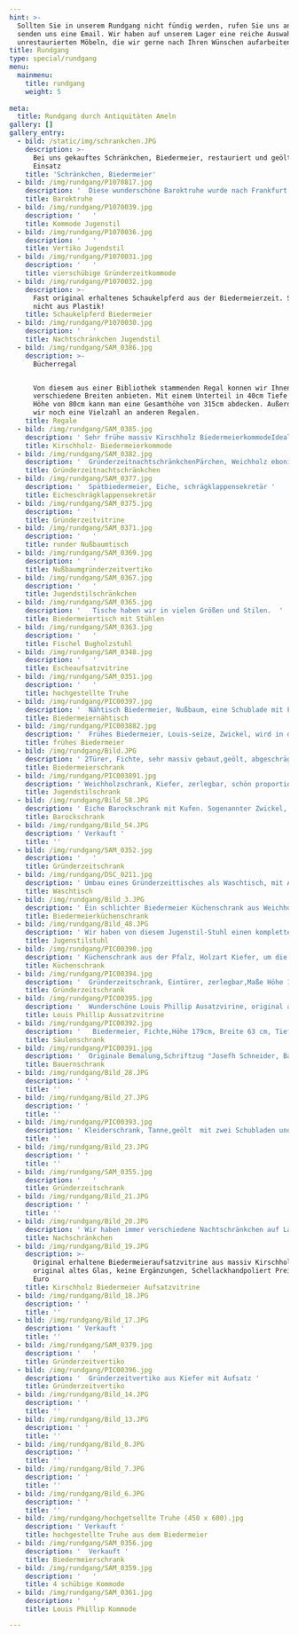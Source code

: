 ```yaml
---
hint: >-
  Sollten Sie in unserem Rundgang nicht fündig werden, rufen Sie uns an oder
  senden uns eine Email. Wir haben auf unserem Lager eine reiche Auswahl an
  unrestaurierten Möbeln, die wir gerne nach Ihren Wünschen aufarbeiten
title: Rundgang
type: special/rundgang
menu:
  mainmenu:
    title: rundgang
    weight: 5
    
meta:
  title: Rundgang durch Antiquitäten Ameln
gallery: []
gallery_entry:
  - bild: /static/img/schrankchen.JPG
    description: >-
      Bei uns gekauftes Schränkchen, Biedermeier, restauriert und geölt im
      Einsatz
    title: 'Schränkchen, Biedermeier'
  - bild: /img/rundgang/P1070817.jpg
    description: '  Diese wunderschöne Baroktruhe wurde nach Frankfurt geliefert '
    title: Baroktruhe
  - bild: /img/rundgang/P1070039.jpg
    description: '   '
    title: Kommode Jugenstil
  - bild: /img/rundgang/P1070036.jpg
    description: '   '
    title: Vertiko Jugendstil
  - bild: /img/rundgang/P1070031.jpg
    description: '   '
    title: vierschübige Gründerzeitkommode
  - bild: /img/rundgang/P1070032.jpg
    description: >-
      Fast original erhaltenes Schaukelpferd aus der Biedermeierzeit. Solide und
      nicht aus Plastik!
    title: Schaukelpferd Biedermeier
  - bild: /img/rundgang/P1070030.jpg
    description: '   '
    title: Nachtschränkchen Jugendstil
  - bild: /img/rundgang/SAM_0386.jpg
    description: >-
      Bücherregal


      Von diesem aus einer Bibliothek stammenden Regal konnen wir Ihnen
      verschiedene Breiten anbieten. Mit einem Unterteil in 40cm Tiefe und einer
      Höhe von 80cm kann man eine Gesamthöhe von 315cm abdecken. Außerdem haben
      wir noch eine Vielzahl an anderen Regalen.
    title: Regale
  - bild: /img/rundgang/SAM_0385.jpg
    description: ' Sehr frühe massiv Kirschholz BiedermeierkommodeIdealmaße Höhe 85cm, Breite 85cm, Tiefe 45cmKein Besuch vom Holzwurm. Super Erhaltungszustand. Oberfläche in Seidenglanz, auf Wunsch auch in Schellack poliert. '
    title: Kirschholz- Biedermeierkommode
  - bild: /img/rundgang/SAM_0382.jpg
    description: '  GründerzeitnachtschränkchenPärchen, Weichholz ebonisiertSie finden eine Vielzahl an solchen Kleinmöbeln aus vielen Stilrichtungen bei uns. '
    title: Gründerzeitnachtschränkchen
  - bild: /img/rundgang/SAM_0377.jpg
    description: '  Spätbiedermeier, Eiche, schrägklappensekretär '
    title: Eicheschrägklappensekretär
  - bild: /img/rundgang/SAM_0375.jpg
    description: '   '
    title: Gründerzeitvitrine
  - bild: /img/rundgang/SAM_0371.jpg
    description: '   '
    title: runder Nußbaumtisch
  - bild: /img/rundgang/SAM_0369.jpg
    description: '   '
    title: Nußbaumgründerzeitvertiko
  - bild: /img/rundgang/SAM_0367.jpg
    description: '   '
    title: Jugendstilschränkchen
  - bild: /img/rundgang/SAM_0365.jpg
    description: '   Tische haben wir in vielen Größen und Stilen.  '
    title: Biedermeiertisch mit Stühlen
  - bild: /img/rundgang/SAM_0363.jpg
    description: '   '
    title: Fischel Bugholzstuhl
  - bild: /img/rundgang/SAM_0348.jpg
    description: '   '
    title: Escheaufsatzvitrine
  - bild: /img/rundgang/SAM_0351.jpg
    description: '   '
    title: hochgestellte Truhe
  - bild: /img/rundgang/PIC00397.jpg
    description: '  Nähtisch Biedermeier, Nußbaum, eine Schublade mit Fächern, ausdruckstarkes Wurzelholzfurnier, Schaniere wurden ersetzt, sonst keine Ergänzungen '
    title: Biedermeiernähtisch
  - bild: /img/rundgang/PIC003882.jpg
    description: '  Frühes Biedermeier, Louis-seize, Zwickel, wird in der Mitte durch Keile zusammengehaltenEiche massiv mit Details in Mooreiche, Maße Höhe 195 cm, Breite 145 cm, Tiefe 53 cm '
    title: frühes Biedermeier
  - bild: /img/rundgang/Bild.JPG
    description: ' 2Türer, Fichte, sehr massiv gebaut,geölt, abgeschrägte Ecken verkauft  '
    title: Biedermeierschrank
  - bild: /img/rundgang/PIC003891.jpg
    description: ' Weichholzschrank, Kiefer, zerlegbar, schön proportioniert, ausgewogene Maserung, grundiert &amp; gewachstHöhe 202 cm, Breite 143 cm, Tiefe 62 cm, '
    title: Jugendstilschrank
  - bild: /img/rundgang/Bild_58.JPG
    description: ' Eiche Barockschrank mit Kufen. Sogenannter Zwickel, wird mittig durch Keile zusammengehalten.Masse Höhe 164cm, Breite 153 cm, Tiefe 44 cm Verkauft an einen wunderschönen mittelalterlichen Hof in Münstermaifeld. Sieht aus als hätte er immer schon dort gestanden.  '
    title: Barockschrank
  - bild: /img/rundgang/Bild_54.JPG
    description: ' Verkauft '
    title: ''
  - bild: /img/rundgang/SAM_0352.jpg
    description: '   '
    title: Gründerzeitschrank
  - bild: /img/rundgang/DSC_0211.jpg
    description: ' Umbau eines Gründerzeittisches als Waschtisch, mit Ausschnitt für Zu- und Abfluß,zusätzlich stabilisiert und mit einem Zwischenboden,2 mal geölt '
    title: Waschtisch
  - bild: /img/rundgang/Bild_3.JPG
    description: ' Ein schlichter Biedermeier Küchenschrank aus Weichholz. Die Oberfläche ist wie bei allen unseren Möbeln mit Biopin Materialien behandelt '
    title: Biedermeierküchenschrank
  - bild: /img/rundgang/Bild_48.JPG
    description: ' Wir haben von diesem Jugenstil-Stuhl einen kompletten 4er Satz. Neu gepolstert, Unterkonstruktion wie im Original mit Rohrgeflecht. Der Stoff ist Rupfen. Sie haben die Möglichkeit einen für Sie passenden Stoff aufziehen zu lassen. '
    title: Jugenstilstuhl
  - bild: /img/rundgang/PIC00390.jpg
    description: ' Küchenschrank aus der Pfalz, Holzart Kiefer, um die Jahrhunderwende (Jugendstil)Sehr schöne BleiverglasungIn dem Zwischenfach war ein Fliesenspiegel, der noch vorhanden ist und auch wieder eingebaut werden kann. Oder auf Wunsch eine Holzrückwand.Höhe 215 cm, Breite 143 cm '
    title: Küchenschrank
  - bild: /img/rundgang/PIC00394.jpg
    description: '  Gründerzeitschrank, Eintürer, zerlegbar,Maße Höhe 193 cm, Breite 110 cm, Tiefe 50 cm '
    title: Gründerzeitschrank
  - bild: /img/rundgang/PIC00395.jpg
    description: '  Wunderschöne Louis Phillip Ausatzvirine, original alte Scheiben, Fichte, Maße Höhe 224 cm, Breite 108 cm, Tiefe 44 cm '
    title: Louis Phillip Aussatzvitrine
  - bild: /img/rundgang/PIC00392.jpg
    description: '   Biedermeier, Fichte,Höhe 179cm, Breite 63 cm, Tiefe 54 cmInnenleben besteht aus Fächern '
    title: Säulenschrank
  - bild: /img/rundgang/PIC00391.jpg
    description: '  Originale Bemalung,Schriftzug "Josefh Schneider, Barbara Schneider 1833" '
    title: Bauernschrank
  - bild: /img/rundgang/Bild_28.JPG
    description: ' '
    title: ''
  - bild: /img/rundgang/Bild_27.JPG
    description: ' '
    title: ''
  - bild: /img/rundgang/PIC00393.jpg
    description: ' Kleiderschrank, Tanne,geölt  mit zwei Schubladen und KleiderbügeltiefeMaße: B. 1,52m           H. 2,17m          T. 0,64m '
    title: ''
  - bild: /img/rundgang/Bild_23.JPG
    description: ' '
    title: ''
  - bild: /img/rundgang/SAM_0355.jpg
    description: '   '
    title: Gründerzeitschrank
  - bild: /img/rundgang/Bild_21.JPG
    description: ' '
    title: ''
  - bild: /img/rundgang/Bild_20.JPG
    description: ' Wir haben immer verschiedene Nachtschränkchen auf Lager.Preise ab 165.- Euro '
    title: Nachschränkchen
  - bild: /img/rundgang/Bild_19.JPG
    description: >-
      Original erhaltene Biedermeieraufsatzvitrine aus massiv Kirschholz,
      original altes Glas, keine Ergänzungen, Schellackhandpoliert Preis 4500.-
      Euro
    title: Kirschholz Biedermeier Aufsatzvitrine
  - bild: /img/rundgang/Bild_18.JPG
    description: ' '
    title: ''
  - bild: /img/rundgang/Bild_17.JPG
    description: ' Verkauft '
    title: ''
  - bild: /img/rundgang/SAM_0379.jpg
    description: '   '
    title: Gründerzeitvertiko
  - bild: /img/rundgang/PIC00396.jpg
    description: '  Gründerzeitvertiko aus Kiefer mit Aufsatz '
    title: Gründerzeitvertiko
  - bild: /img/rundgang/Bild_14.JPG
    description: ' '
    title: ''
  - bild: /img/rundgang/Bild_13.JPG
    description: ' '
    title: ''
  - bild: /img/rundgang/Bild_8.JPG
    description: ' '
    title: ''
  - bild: /img/rundgang/Bild_7.JPG
    description: ' '
    title: ''
  - bild: /img/rundgang/Bild_6.JPG
    description: ' '
    title: ''
  - bild: /img/rundgang/hochgetsellte Truhe (450 x 600).jpg
    description: ' Verkauft '
    title: hochgestellte Truhe aus dem Biedermeier
  - bild: /img/rundgang/SAM_0356.jpg
    description: '  Verkauft '
    title: Biedermeierschrank
  - bild: /img/rundgang/SAM_0359.jpg
    description: '   '
    title: 4 schübige Kommode
  - bild: /img/rundgang/SAM_0361.jpg
    description: '   '
    title: Louis Phillip Kommode

---
```

